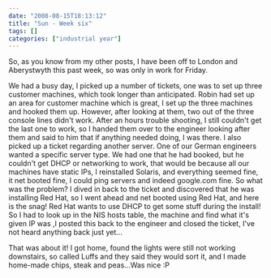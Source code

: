 ```yaml
---
date: "2008-08-15T18:13:12"
title: "Sun - Week six"
tags: []
categories: ["industrial year"]
---
```


So, as you know from my other posts, I have been off to London and Aberystwyth this past week, so was only in work for Friday.
<!--more-->
We had a busy day, I picked up a number of tickets, one was to set up three customer machines, which took longer than anticipated.  Robin had set up an area for customer machine which is great, I set up the three machines and hooked them up.  However, after looking at them, two out of the three console lines didn't work.  After an hours trouble shooting, I still couldn't get the last one to work, so I handed them over to the engineer looking after them and said to him that if anything needed doing, I was there.
I also picked up a ticket regarding another server.  One of our German engineers wanted a specific server type.  We had one that he had booked, but he couldn't get DHCP or networking to work, that would be because all our machines have static IPs, I reinstalled Solaris, and everything seemed fine, it net booted fine, I could ping servers and indeed google.com fine.  So what was the problem?  I dived in back to the ticket and discovered that he was installing Red Hat, so I went ahead and net booted using Red Hat, and here is the snag!  Red Hat wants to use DHCP to get some stuff during the install!  So I had to look up in the NIS hosts table, the machine and find what it's given IP was ,I posted this back to the engineer and closed the ticket, I've not heard anything back just yet...

That was about it!  I got home, found the lights were still not working downstairs, so called Luffs and they said they would sort it, and I made home-made chips, steak and peas...Was nice :P
